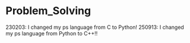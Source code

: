 # Problem_Solving

230203: I changed my ps language from C to Python!
250913: I changed my ps language from Python to C++!!